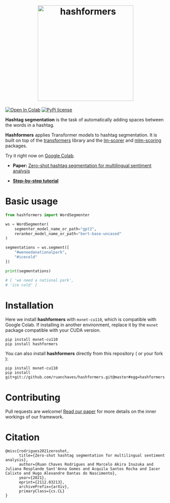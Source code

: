 <h1 align="center">
  <img src="https://raw.githubusercontent.com/ruanchaves/hashformers/master/hashformers.png" width="300" title="hashformers">
</h1>

[![Open In Colab](https://colab.research.google.com/assets/colab-badge.svg)](https://colab.research.google.com/github/ruanchaves/hashformers/blob/master/hashformers.ipynb) 
[![PyPi license](https://badgen.net/pypi/license/pip/)](https://pypi.com/project/pip/)  

**Hashtag segmentation** is the task of automatically adding spaces between the words in a hashtag. 

**Hashformers** applies Transformer models to hashtag segmentation. It is built on top of the [transformers](https://github.com/huggingface/transformers) library and the [lm-scorer](https://github.com/simonepri/lm-scorer) and [mlm-scoring](https://github.com/awslabs/mlm-scoring) packages.

Try it right now on [Google Colab](https://colab.research.google.com/github/ruanchaves/hashformers/blob/master/hashformers.ipynb).

* **Paper:** [Zero-shot hashtag segmentation for multilingual sentiment analysis](https://arxiv.org/abs/2112.03213)

* [**Step-by-step tutorial**](https://github.com/ruanchaves/hashformers/blob/master/hashformers.ipynb)

# Basic usage

```python
from hashformers import WordSegmenter

ws = WordSegmenter(
    segmenter_model_name_or_path="gpt2",
    reranker_model_name_or_path="bert-base-uncased"
)

segmentations = ws.segment([
    "#weneedanationalpark",
    "#icecold"
])

print(segmentations)

# [ 'we need a national park',
# 'ice cold' ]
```

# Installation

Here we install **hashformers** with `mxnet-cu110`, which is compatible with Google Colab. If installing in another environment, replace it by the `mxnet` package compatible with your CUDA version.

```
pip install mxnet-cu110 
pip install hashformers
```

You can also install **hashformers** directly from this repository ( or your fork ):

```
pip install mxnet-cu110 
pip install git+git://github.com/ruanchaves/hashformers.git@master#egg=hashformers 
```

# Contributing 

Pull requests are welcome!  [Read our paper](https://arxiv.org/abs/2112.03213) for more details on the inner workings of our framework.

# Citation

```
@misc{rodrigues2021zeroshot,
      title={Zero-shot hashtag segmentation for multilingual sentiment analysis}, 
      author={Ruan Chaves Rodrigues and Marcelo Akira Inuzuka and Juliana Resplande Sant'Anna Gomes and Acquila Santos Rocha and Iacer Calixto and Hugo Alexandre Dantas do Nascimento},
      year={2021},
      eprint={2112.03213},
      archivePrefix={arXiv},
      primaryClass={cs.CL}
}
```